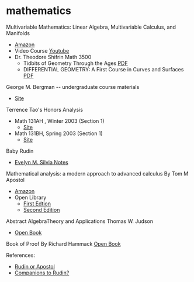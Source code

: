 # mathematics

Multivariable Mathematics: Linear Algebra, Multivariable Calculus, and Manifolds 
  - [Amazon](https://www.amazon.com/Multivariable-Mathematics-Algebra-Calculus-Manifolds/dp/047152638X)
  - Video Course [Youtube](https://www.youtube.com/watch?v=8hX0QePiWlw&list=PL5I-Eyk8l9FHdJUd9UujGcvumjCFPHbrd)
  - Dr. Theodore Shifrin Math 3500 
    - Tidbits of Geometry Through the Ages [PDF](https://www.math.uga.edu/sites/default/files/inline-files/MAA.pdf)
    - DIFFERENTIAL GEOMETRY: A First Course in Curves and Surfaces [PDF](https://www.math.uga.edu/sites/default/files/inline-files/ShifrinDiffGeo.pdf)

George M. Bergman -- undergraduate course materials
  - [Site](https://math.berkeley.edu/~gbergman/ug.hndts/#Rudin)
  
  
Terrence Tao's Honors Analysis 
  
  - Math 131AH , Winter 2003 (Section 1)
    - [Site](http://www.math.ucla.edu/~tao/resource/general/131ah.1.03w/)
  - Math 131BH, Spring 2003 (Section 1)
    - [Site](http://www.math.ucla.edu/~tao/resource/general/131bh.1.03s/)

Baby Rudin

  - [Evelyn M. Silvia Notes](https://www.math.ucdavis.edu/~emsilvia/math127/math127.html)
  
Mathematical analysis: a modern approach to advanced calculus
By Tom M Apostol
- [Amazon](https://www.amazon.com/dp/0201002884/?tag=stackoverfl08-20)
- Open Library
  - [First Edtion](https://openlibrary.org/works/OL18172721W/Mathematical_analysis_a_modern_approach_to_advanced_calculus)
  - [Second Edition](https://openlibrary.org/works/OL2180423W/Mathematical_analysis)
  
Abstract AlgebraTheory and Applications
Thomas W. Judson
- [Open Book](http://abstract.ups.edu/aata/)
 
Book of Proof
By Richard Hammack
  [Open Book](https://www.people.vcu.edu/~rhammack/BookOfProof2/index.html)
  
References: 
- [Rudin or Apostol](https://math.stackexchange.com/questions/141269/rudin-or-apostol)
- [Companions to Rudin?](https://math.stackexchange.com/questions/2786/companions-to-rudin)
